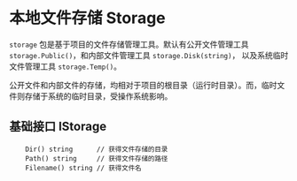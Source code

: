 # 本地文件存储 Storage

`storage` 包是基于项目的文件存储管理工具。默认有公开文件管理工具 `storage.Public()`，和内部文件管理工具
`storage.Disk(string)`，
以及系统临时文件管理工具 `storage.Temp()`。

公开文件和内部文件的存储，均相对于项目的根目录（运行时目录）。而，临时文件则存储于系统的临时目录，受操作系统影响。

## 基础接口 IStorage

```
	Dir() string      // 获得文件存储的目录
	Path() string     // 获得文件存储的路径
	Filename() string // 获得文件名
```


